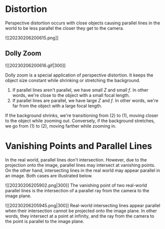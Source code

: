 

# Distortion
Perspective distortion occurs with close objects causing parallel lines in the world to be less parallel the closer they get to the camera.

![[20230206200615.png]]

## Dolly Zoom

![[20230206200616.gif|300]]

Dolly zoom is a special application of perspective distortion. It keeps the object size constant while shrinking or stretching the background.
1. If parallel lines aren't parallel, we have small $Z$ and small $f$. In other words, we're close to the object with a small focal length.
2. If parallel lines are parallel, we have large $Z$ and $f$. In other words, we're far from the object with a large focal length.

If the background shrinks, we're transitioning from (2) to (1), moving closer to the object while zooming out. Conversely, if the background stretches, we go from (1) to (2), moving farther while zooming in.

# Vanishing Points and Parallel Lines
In the real world, parallel lines don't intersection. However, due to the projection onto the image, parallel lines may intersect at vanishing points. On the other hand, intersecting lines in the real world may appear parallel in an image. Both cases are illustrated below.

![[20230206205902.png|300]]
The vanishing point of two real-world parallel lines is the intersection of a parallel ray from the camera to the image plane.

![[20230206205945.png|300]]
Real-world intersecting lines appear parallel when their intersection cannot be projected onto the image plane. In other words, they intersect at a point at infinity, and the ray from the camera to the point is parallel to the image plane.


